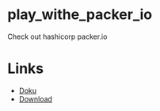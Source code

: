 # play_withe_packer_io #

Check out hashicorp packer.io

# Links #

* [Doku](https://www.packer.io/docs/index.html)
* [Download](https://www.packer.io/)
